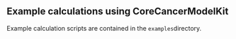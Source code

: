 ## Example calculations using CoreCancerModelKit
Example calculation scripts are contained in the ``examples``directory.

 

